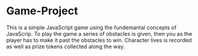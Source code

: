 # Game-Project
This is a simple JavaScript game using the fundemantal concepts of JavaScrip.
To play the game a series of obstacles is given, then you as the player has to make it past the obstacles to win. Character lives is recorded as well as prize tokens collected along the way.
